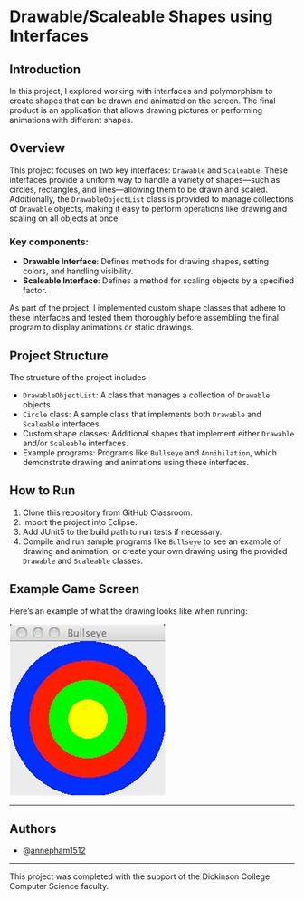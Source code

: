 # Drawable/Scaleable Shapes using Interfaces

## Introduction
In this project, I explored working with interfaces and polymorphism to create shapes that can be drawn and animated on the screen. The final product is an application that allows drawing pictures or performing animations with different shapes.

## Overview
This project focuses on two key interfaces: `Drawable` and `Scaleable`. These interfaces provide a uniform way to handle a variety of shapes—such as circles, rectangles, and lines—allowing them to be drawn and scaled. Additionally, the `DrawableObjectList` class is provided to manage collections of `Drawable` objects, making it easy to perform operations like drawing and scaling on all objects at once.

### Key components:
- **Drawable Interface**: Defines methods for drawing shapes, setting colors, and handling visibility.
- **Scaleable Interface**: Defines a method for scaling objects by a specified factor.

As part of the project, I implemented custom shape classes that adhere to these interfaces and tested them thoroughly before assembling the final program to display animations or static drawings.

## Project Structure
The structure of the project includes:
- `DrawableObjectList`: A class that manages a collection of `Drawable` objects.
- `Circle` class: A sample class that implements both `Drawable` and `Scaleable` interfaces.
- Custom shape classes: Additional shapes that implement either `Drawable` and/or `Scaleable` interfaces.
- Example programs: Programs like `Bullseye` and `Annihilation`, which demonstrate drawing and animations using these interfaces.

## How to Run
1. Clone this repository from GitHub Classroom.
2. Import the project into Eclipse.
3. Add JUnit5 to the build path to run tests if necessary.
4. Compile and run sample programs like `Bullseye` to see an example of drawing and animation, or create your own drawing using the provided `Drawable` and `Scaleable` classes.

## Example Game Screen

Here’s an example of what the drawing looks like when running:

![Drawable/Scaleable Shapes](img/image.png)

---

## Authors

- @[annepham1512](https://github.com/annepham1512)

---

This project was completed with the support of the Dickinson College Computer Science faculty.

